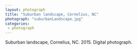 ```yaml
---
layout: photograph
title: "Suburban landscape, Cornelius, NC"
photograph: "suburbanLandscape.jpg"
categories: 
 - photograph
---
```

Suburban landscape, Cornelius, NC. 2015.
Digital photograph.